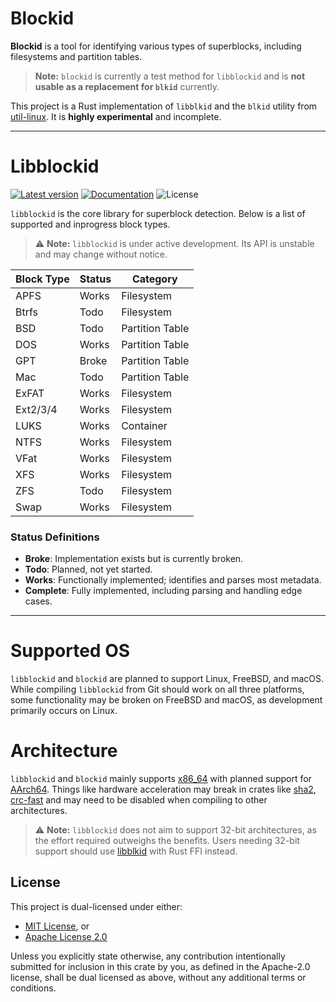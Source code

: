 # Blockid

**Blockid** is a tool for identifying various types of superblocks, including filesystems and partition tables.  
> **Note:** `blockid` is currently a test method for `libblockid` and is **not usable as a replacement for `blkid`** currently.

This project is a Rust implementation of `libblkid` and the `blkid` utility from [util-linux](https://github.com/util-linux/util-linux/). It is **highly experimental** and incomplete.

---

# Libblockid

[![Latest version](https://img.shields.io/crates/v/libblockid.svg)](https://crates.io/crates/libblockid)
[![Documentation](https://docs.rs/libblockid/badge.svg)](https://docs.rs/libblockid)
![License](https://img.shields.io/crates/l/libblockid.svg)

`libblockid` is the core library for superblock detection. Below is a list of supported and inprogress block types.

> ⚠️ **Note:** `libblockid` is under active development. Its API is unstable and may change without notice.

| Block Type | Status  | Category         |
|------------|---------|-----------------|
| APFS       | Works   | Filesystem      |
| Btrfs      | Todo    | Filesystem      |
| BSD        | Todo    | Partition Table |
| DOS        | Works   | Partition Table |
| GPT        | Broke   | Partition Table |
| Mac        | Todo    | Partition Table |
| ExFAT      | Works   | Filesystem      |
| Ext2/3/4   | Works   | Filesystem      |
| LUKS       | Works   | Container       |
| NTFS       | Works   | Filesystem      |
| VFat       | Works   | Filesystem      |
| XFS        | Works   | Filesystem      |
| ZFS        | Todo    | Filesystem      |
| Swap       | Works   | Filesystem      |

### Status Definitions

- **Broke**: Implementation exists but is currently broken.  
- **Todo**: Planned, not yet started.  
- **Works**: Functionally implemented; identifies and parses most metadata.  
- **Complete**: Fully implemented, including parsing and handling edge cases.

---

# Supported OS 

`libblockid` and `blockid` are planned to support Linux, FreeBSD, and macOS. While compiling `libblockid` from Git should work on all three platforms, some functionality may be broken on FreeBSD and macOS, as development primarily occurs on Linux. 
# Architecture
`libblockid` and `blockid` mainly supports [x86_64](https://en.wikipedia.org/wiki/X86-64) with planned support for [AArch64](https://en.wikipedia.org/wiki/AArch64). Things like hardware acceleration may break in crates like [sha2](https://docs.rs/sha2/latest/sha2/), [crc-fast](https://docs.rs/crc-fast/latest/crc_fast/) and may need to be disabled when compiling to other architectures. 

> ⚠️ **Note:** `libblockid` does not aim to support 32-bit architectures, as the effort required outweighs the benefits. Users needing 32-bit support should use [libblkid](https://github.com/util-linux/util-linux/tree/master/libblkid) with Rust FFI instead.


## License

This project is dual-licensed under either:

- [MIT License](LICENSE-MIT), or
- [Apache License 2.0](LICENSE-APACHE)

Unless you explicitly state otherwise, any contribution intentionally submitted for inclusion in this crate by you, as defined in the Apache-2.0 license, shall be dual licensed as above, without any additional terms or conditions. 
